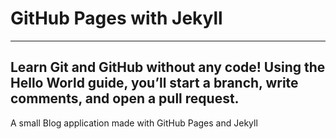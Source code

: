 # GitHub Pages with Jekyll

---
Learn Git and GitHub without any code!
Using the Hello World guide, you’ll start a branch, write comments, and open a pull request.
---

A small Blog application made with GitHub Pages and Jekyll 
